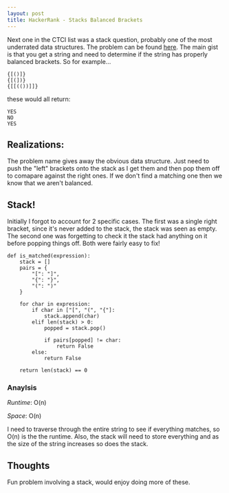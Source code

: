 ```yaml
---
layout: post
title: HackerRank - Stacks Balanced Brackets 
---
```

Next one in the CTCI list was a stack question, probably one of the most underrated data structures. The problem can be found [here](https://www.hackerrank.com/challenges/ctci-balanced-brackets). The main gist is that you get a string and need to determine if the string has properly balanced brackets. So for example...

```
{[()]}
{[(])}
{[[(())]]}
```

these would all return:

```
YES
NO
YES
```

## Realizations:
The problem name gives away the obvious data structure. Just need to push the "left" brackets onto the stack as I get them and then pop them off to comapare against the right ones. If we don't find a matching one then we know that we aren't balanced.

## Stack! 
Initially I forgot to account for 2 specific cases. The first was a single right bracket, since it's never added to the stack, the stack was seen as empty. The second one was forgetting to check it the stack had anything on it before popping things off. Both were fairly easy to fix!


```
def is_matched(expression):
    stack = []
    pairs = {
        "[": "]",
        "{": "}",
        "(": ")"
    }   
    
    for char in expression:
        if char in ["[", "(", "{"]:
            stack.append(char)
        elif len(stack) > 0:
            popped = stack.pop()
            
            if pairs[popped] != char:
                return False
        else:
            return False
            
    return len(stack) == 0
```

### Anaylsis

*Runtime*: O(n)

*Space*: O(n)

I need to traverse through the entire string to see if everything matches, so O(n) is the the runtime. Also, the stack will need to store everything and as the size of the string increases so does the stack.

## Thoughts
Fun problem involving a stack, would enjoy doing more of these.

